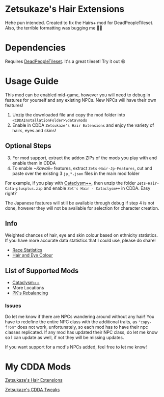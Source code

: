 # Zetsukaze's Hair Extensions
Hehe pun intended. Created to fix the Hairs+ mod for DeadPeopleTileset. Also, the terrible formatting was bugging me :man_shrugging:

# Dependencies
Requires [DeadPeopleTileset](https://github.com/SomeDeadGuy/Cata-MSX-DeadPeopleTileset). It's a great tileset! Try it out :satisfied:

# Usage Guide
This mod can be enabled mid-game, however you will need to debug in features for yourself and any existing NPCs. New NPCs will have their own features!
1. Unzip the downloaded file and copy the mod folder into `<CDDAInstallationFolder>\data\mods`
2. Enable in CDDA `Zetsukaze's Hair Extensions` and enjoy the variety of hairs, eyes and skins!

## Optional Steps
3. For mod support, extract the addon ZIPs of the mods you play with and enable them in CDDA
4. To enable *\~Kawaii\~* features, extract `Zets-Hair-Jp-Features`, cut and paste over the existing 3 `jp_*.json` files in the main mod folder

For example, if you play with [Cataclysm++](https://github.com/Noctifer-de-Mortem/nocts_cata_mod), then unzip the folder `Zets-Hair-Cata-plusplus.zip` and enable `Zet's Hair - Cataclysm++` in CDDA. Easy right?

The Japanese features will still be available through debug if step 4 is not done, however they will not be available for selection for character creation.

## Info
Weighted chances of hair, eye and skin colour based on ethnicity statistics. If you have more accurate data statistics that I could use, please do share!
* [Race Statistics](https://statisticalatlas.com/division/New-England/Race-and-Ethnicity)
* [Hair and Eye Colour](http://www.gnxp.com/blog/2008/12/nlsy-blogging-eye-and-hair-color-of.php)


## List of Supported Mods
* [Cataclysm++](https://github.com/Noctifer-de-Mortem/nocts_cata_mod)
* More Locations
* [PK's Rebalancing](https://github.com/dissociativity/PKs_Rebalancing)

### Issues
Do let me know if there are NPCs wandering around without any hair! You have to redefine the entire NPC class with the additional traits, as `"copy-from"` does not work, unfortunately, so each mod has to have their npc classes replicated. If any mod has updated their NPC class, do let me know so I can update as well, if not they will be missing updates.

If you want support for a mod's NPCs added, feel free to let me know!

# My CDDA Mods
[Zetsukaze's Hair Extensions](https://github.com/Zetsukaze/Zets-Hair-Extensions)

[Zetsukaze's CDDA Tweaks](https://github.com/Zetsukaze/Zets-CDDA-Tweaks)
